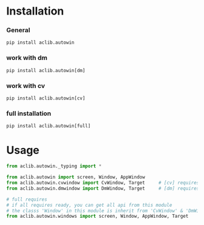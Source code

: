 # Installation

### General
    pip install aclib.autowin
### work with dm
    pip install aclib.autowin[dm]
### work with cv
    pip install aclib.autowin[cv]
### full installation
    pip install aclib.autowin[full]


# Usage

```python
from aclib.autowin._typing import *

from aclib.autowin import screen, Window, AppWindow
from aclib.autowin.cvwindow import CvWindow, Target     # [cv] requires
from aclib.autowin.dmwindow import DmWindow, Target     # [dm] requires

# full requires
# if all requires ready, you can get all api from this module
# the classs 'Window' in this module is inherit from 'CvWindow' & 'DmWindow'
from aclib.autowin.windows import screen, Window, AppWindow, Target
```
